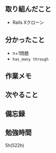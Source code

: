 ## 取り組んだこと
- Rails Xクローン

## 分かったこと
- n+1問題
- `has_many through`
## 作業メモ
## 次やること

## 備忘録

## 勉強時間
5h(522h)